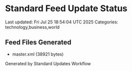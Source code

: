 # Standard Feed Update Status
Last updated: Fri Jul 25 18:54:04 UTC 2025
Categories: technology,business,world

## Feed Files Generated
- master.xml (38921 bytes)

Generated by Standard Updates Workflow

